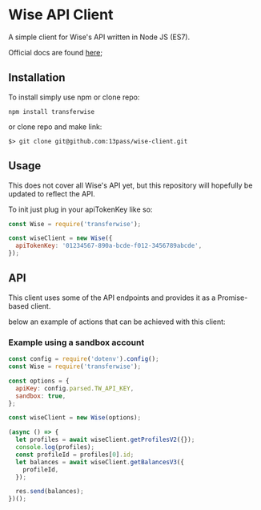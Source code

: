 # Wise API Client

A simple client for Wise's API written in Node JS (ES7).

Official docs are found [here](https://api-docs.wise.com/);

## Installation

To install simply use npm or clone repo:

`npm install transferwise`

or clone repo and make link:

`$> git clone git@github.com:13pass/wise-client.git`

## Usage

This does not cover all Wise's API yet, but this repository will hopefully be updated to reflect the API.

To init just plug in your apiTokenKey like so:

```javascript
const Wise = require('transferwise');

const wiseClient = new Wise({
  apiTokenKey: '01234567-890a-bcde-f012-3456789abcde',
});
```

## API

This client uses some of the API endpoints and provides it as a Promise-based client.

below an example of actions that can be achieved with this client:

### Example using a sandbox account

```javascript
const config = require('dotenv').config();
const Wise = require('transferwise');

const options = {
  apiKey: config.parsed.TW_API_KEY,
  sandbox: true,
};

const wiseClient = new Wise(options);

(async () => {
  let profiles = await wiseClient.getProfilesV2({});
  console.log(profiles);
  const profileId = profiles[0].id;
  let balances = await wiseClient.getBalancesV3({
    profileId,
  });

  res.send(balances);
})();
```
